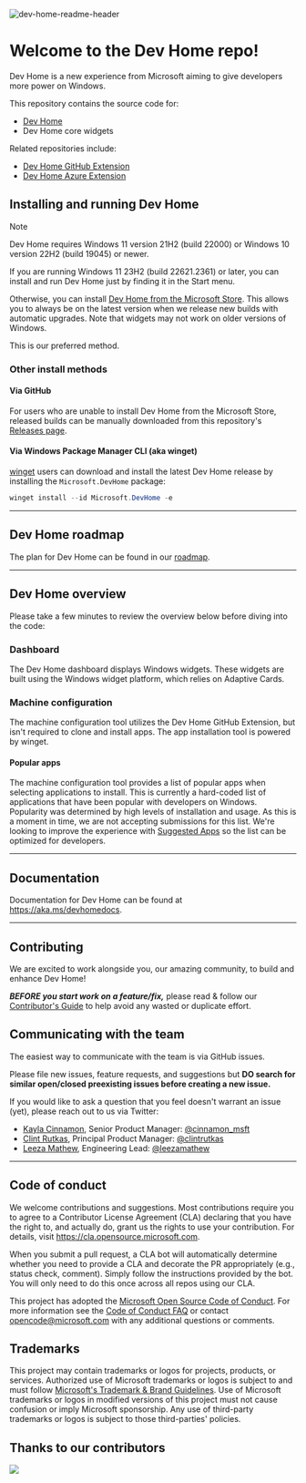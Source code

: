 ![dev-home-readme-header](https://github.com/microsoft/devhome/blob/main/src/Assets/Preview/StoreDisplay-150.png)

# Welcome to the Dev Home repo!

Dev Home is a new experience from Microsoft aiming to give developers more power on Windows.

This repository contains the source code for:

* [Dev Home](https://aka.ms/devhome)
* Dev Home core widgets

Related repositories include:

* [Dev Home GitHub Extension](https://github.com/microsoft/devhomegithubextension)
* [Dev Home Azure Extension](https://github.com/microsoft/devhomeazureextension)

## Installing and running Dev Home

> [!NOTE]
> Dev Home requires Windows 11 version 21H2 (build 22000) or Windows 10 version 22H2 (build 19045) or newer.

If you are running Windows 11 23H2 (build 22621.2361) or later, you can install and run Dev Home just by finding it in the Start menu.

Otherwise, you can install [Dev Home from the Microsoft Store](https://aka.ms/devhome).
This allows you to always be on the latest version when we release new builds with automatic upgrades. Note that widgets may not work on older versions of Windows.

This is our preferred method.

### Other install methods

#### Via GitHub

For users who are unable to install Dev Home from the Microsoft Store, released builds can be manually downloaded from this repository's [Releases page](https://github.com/microsoft/devhome/releases).

#### Via Windows Package Manager CLI (aka winget)

[winget](https://github.com/microsoft/winget-cli) users can download and install the latest Dev Home release by installing the `Microsoft.DevHome` package:

```powershell
winget install --id Microsoft.DevHome -e
```

---

## Dev Home roadmap

The plan for Dev Home can be found in our [roadmap](docs/roadmap.md).

---

## Dev Home overview

Please take a few minutes to review the overview below before diving into the code:

### Dashboard

The Dev Home dashboard displays Windows widgets. These widgets are built using the Windows widget platform, which relies on Adaptive Cards.

### Machine configuration

The machine configuration tool utilizes the Dev Home GitHub Extension, but isn't required to clone and install apps. The app installation tool is powered by winget.

#### Popular apps

The machine configuration tool provides a list of popular apps when selecting applications to install. This is currently a hard-coded list of applications that have been popular with developers on Windows. Popularity was determined by high levels of installation and usage. As this is a moment in time, we are not accepting submissions for this list. We're looking to improve the experience with [Suggested Apps](https://github.com/microsoft/devhome/issues/375) so the list can be optimized for developers.

---

## Documentation

Documentation for Dev Home can be found at https://aka.ms/devhomedocs.

---

## Contributing

We are excited to work alongside you, our amazing community, to build and enhance Dev Home!

***BEFORE you start work on a feature/fix,*** please read & follow our [Contributor's Guide](CONTRIBUTING.md) to help avoid any wasted or duplicate effort.

## Communicating with the team

The easiest way to communicate with the team is via GitHub issues.

Please file new issues, feature requests, and suggestions but **DO search for similar open/closed preexisting issues before creating a new issue.**

If you would like to ask a question that you feel doesn't warrant an issue (yet), please reach out to us via Twitter:

* [Kayla Cinnamon](https://github.com/cinnamon-msft), Senior Product Manager: [@cinnamon_msft](https://twitter.com/cinnamon_msft)
* [Clint Rutkas](https://github.com/crutkas), Principal Product Manager: [@clintrutkas](https://twitter.com/clintrutkas) 
* [Leeza Mathew](https://github.com/mathewleeza), Engineering Lead: [@leezamathew](https://twitter.com/leezamathew)

---

## Code of conduct

We welcome contributions and suggestions. Most contributions require you to agree to a Contributor License Agreement (CLA) declaring that you have the right to, and actually do, grant us the rights to use your contribution. For details, visit https://cla.opensource.microsoft.com.

When you submit a pull request, a CLA bot will automatically determine whether you need to provide a CLA and decorate the PR appropriately (e.g., status check, comment). Simply follow the instructions provided by the bot. You will only need to do this once across all repos using our CLA.

This project has adopted the [Microsoft Open Source Code of Conduct](https://opensource.microsoft.com/codeofconduct/). For more information see the [Code of Conduct FAQ](https://opensource.microsoft.com/codeofconduct/faq/) or contact [opencode@microsoft.com](mailto:opencode@microsoft.com) with any additional questions or comments.

## Trademarks

This project may contain trademarks or logos for projects, products, or services. Authorized use of Microsoft trademarks or logos is subject to and must follow [Microsoft's Trademark & Brand Guidelines](https://www.microsoft.com/en-us/legal/intellectualproperty/trademarks/usage/general). Use of Microsoft trademarks or logos in modified versions of this project must not cause confusion or imply Microsoft sponsorship. Any use of third-party trademarks or logos is subject to those third-parties' policies.

## Thanks to our contributors

<a href="https://github.com/microsoft/devhome/graphs/contributors">
  <img src="https://contrib.rocks/image?repo=microsoft/devhome" />
</a>
